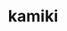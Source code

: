 ---
title: "kamiki"
bio: "2022年からフリーランス始めたエンジニアです。業務委託でデータ分析したり社内SEとしてツール作ったりしています。"
social:
  - title: "X"
    icon: "ti-twitter"
    link: "https://x.com/kmkmk_x"
---
